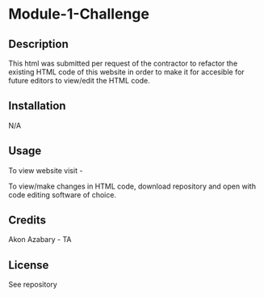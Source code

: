 # Module-1-Challenge

## Description
This html was submitted per request of the contractor to refactor the existing HTML code of this website in order to make it for accesible for future editors to view/edit the HTML code. 

## Installation
N/A

## Usage 
To view website visit - 

To view/make changes in HTML code, download repository and open with code editing software of choice. 

## Credits 
Akon Azabary - TA

## License 
See repository 